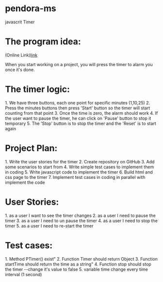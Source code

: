 # pendora-ms
javascrit Timer
<h1> The program idea: </h1>

(Online Link)[link](https://golden-fingers.github.io/pendora-ms/)

When you start working on a project, you will press the timer to alarm you once it's done.

<h1> The timer logic: </h1>
1. We have three buttons, each one point for specific minutes (1,10,25)
2. Press the minutes buttons then press 'Start' button so the
timer will start counting from that point
3. Once the time is zero, the alarm should work
4. If the user want to pause the timer, he can click on 'Pause' button to stop it temporary
5. The 'Stop' button is to stop the timer and the 'Reset' is to start again


<h1> Project Plan: </h1>
1. Write the user stories for the timer
2. Create repository on GitHub
3. Add some scenarios to start from
4. Write simple test cases to implement them in coding
5. Write javascript code to implement the timer
6. Build html and css page to the timer
7. Implement test cases in coding in parallel with implement the code


<h1> User Stories: </h1>
1. as a user I want to see the timer changes
2. as a user I need to pause the timer
3. as a user I need to un pause the timer
4. as a user I need to stop the timer
5. as a user I need to re-start the timer

<h1> Test cases: </h1>
1. Method PTimer() exist"
2. Function Timer should return Object
3. Function startTime should return the time as a string"
4. Function stop should stop the timer --change it's value to false
5. variable time change every time interval (1 second)
